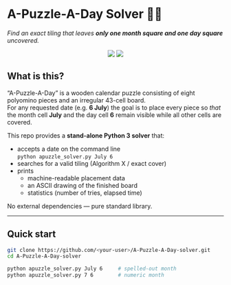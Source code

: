 # A-Puzzle-A-Day Solver 🧩📅

_Find an exact tiling that leaves **only one month square and one day square** uncovered._

<div align="center">
  <img src="https://img.shields.io/badge/Python-3.9%2B-blue?logo=python">
  <img src="https://img.shields.io/badge/License-MIT-green">
</div>

## What is this?

“A-Puzzle-A-Day” is a wooden calendar puzzle consisting of eight polyomino
pieces and an irregular 43-cell board.  
For any requested date (e.g. **6 July**) the goal is to place every piece so
_that_ the month cell **July** and the day cell **6** remain visible while all
other cells are covered.

This repo provides a **stand-alone Python 3 solver** that:

* accepts a date on the command line  
  `python apuzzle_solver.py July 6`
* searches for a valid tiling (Algorithm X / exact cover)
* prints
  * machine-readable placement data
  * an ASCII drawing of the finished board
  * statistics (number of tries, elapsed time)

No external dependencies — pure standard library.

---

## Quick start

```bash
git clone https://github.com/<your-user>/A-Puzzle-A-Day-solver.git
cd A-Puzzle-A-Day-solver

python apuzzle_solver.py July 6     # spelled-out month
python apuzzle_solver.py 7 6        # numeric month
